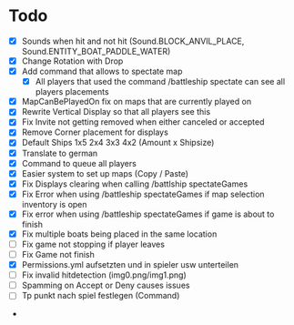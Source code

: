 # Todo

- [X] Sounds when hit and not hit (Sound.BLOCK_ANVIL_PLACE, Sound.ENTITY_BOAT_PADDLE_WATER)
- [X] Change Rotation with Drop
- [X] Add command that allows to spectate map
  - [X] All players that used the command /battleship spectate can see all players placements
- [X] MapCanBePlayedOn fix on maps that are currently played on
- [X] Rewrite Vertical Display so that all players see this
- [X] Fix Invite not getting removed when either canceled or accepted
- [X] Remove Corner placement for displays
- [X] Default Ships 1x5 2x4 3x3 4x2 (Amount x Shipsize)
- [X] Translate to german
- [X] Command to queue all players
- [X] Easier system to set up maps (Copy / Paste)
- [X] Fix Displays clearing when calling /battlship spectateGames
- [X] Fix Error when using /battleship spectateGames if map selection inventory is open
- [x] Fix error when using /battleship spectateGames if game is about to finish
- [X] Fix multiple boats being placed in the same location 
- [ ] Fix game not stopping if player leaves
- [ ] Fix Game not finish
- [X] Permissions.yml aufsetzten und in spieler usw unterteilen
- [ ] Fix invalid hitdetection (img0.png/img1.png)
- [ ] Spamming on Accept or Deny causes issues
- [ ] Tp punkt nach spiel festlegen (Command)
- 